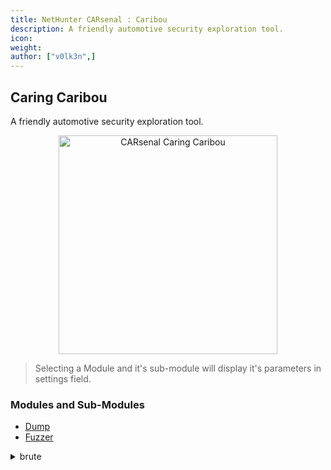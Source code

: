 ```yaml
---
title: NetHunter CARsenal : Caribou
description: A friendly automotive security exploration tool.
icon:
weight:
author: ["v0lk3n",]
---
```


## Caring Caribou

A friendly automotive security exploration tool.

<p style="text-align: center"><img src="../assets/caribou.gif" width="350" alt="CARsenal Caring Caribou"></p>

> Selecting a Module and it's sub-module will display it's parameters in settings field.

### Modules and Sub-Modules

- <a href="https://github.com/CaringCaribou/caringcaribou/blob/master/documentation/dump.md" target="_blank">Dump</a>
- <a href="https://github.com/CaringCaribou/caringcaribou/blob/master/documentation/fuzzer.md" target="_blank">Fuzzer</a>
<details>
	<summary>brute</summary>
	    
```bash
usage: caringcaribou fuzzer brute [-h] [-file FILE] [-responses] [-index I] [-delay D] arb_id data  
  
positional arguments:  
 arb_id          arbitration ID  
 data            hex data where dots mark indices to bruteforce, e.g. 123.AB..  
  
options:  
 -h, --help      show this help message and exit  
 -file, -f FILE  log file for cansend directives  
 -responses, -r  print responses to stdout  
 -index, -i I    start index (for resuming previous session)  
 -delay D        delay between messages
``
</details>```

    <details>
	    <summary>identify</summary>
			  ```bash
			  usage: caringcaribou fuzzer identify [-h] [-responses] [-delay D] filename  
  
			  positional arguments:  
			   filename          input directive file to replay  
  
			 options:  
			  -h, --help        show this help message and exit  
			  -responses, -res  print responses to stdout  
			  -delay D          delay between messages
			  ```
	</details>	
    <details>
	    <summary>mutate</summary>
			 ```bash
			 usage: caringcaribou fuzzer mutate [-h] [-responses] [-file FILE] [-seed S] [-index I] [-delay D] arb_id data  
  
			 positional arguments:  
			  arb_id          hex arbitration ID where dots mark indices to mutate, e.g. 7f..  
			  data            hex data where dots mark indices to mutate, e.g. 123.AB..  
  
			 options:  
			  -h, --help      show this help message and exit  
			  -responses, -r  print responses to stdout  
			  -file, -f FILE  log file for cansend directives  
			  -seed, -s S     set random seed  
			  -index, -i I    start index (for resuming previous session)  
			  -delay D        delay between messages
			  ```
	</details>
    <details>
	    <summary>random</summary>
			```bash
			 usage: caringcaribou fuzzer random [-h] [-id ID] [-data DATA] [-file FILE] [-min MIN] [-max MAX] [-index I]  [-seed S] [-delay D]  
  
			 options:  
			  -h, --help      show this help message and exit  
			  -id ID          set static arbitration ID  
			  -data, -d DATA  set static data  
			  -file, -f FILE  log file for cansend directives  
			  -min MIN        minimum data length  
			  -max MAX        maximum data length  
			  -index, -i I    start index (for resuming previous session)  
			  -seed, -s S     set random seed  
			  -delay D        delay between messages
			 ```
	</details>		
    <details>
	    <summary>replay</summary>
			  ```bash
			  usage: caringcaribou fuzzer replay [-h] [-requests] [-responses] [-delay D] filename  
  
			 positional arguments:  
			  filename          input directive file to replay  
  
			 options:  
			  -h, --help        show this help message and exit  
			  -requests, -req   print requests to stdout  
			  -responses, -res  print responses to stdout  
			  -delay D          delay between messages
			  ```
	</details>					
- <a href="https://github.com/CaringCaribou/caringcaribou/blob/master/documentation/listener.md" target="_blank">Listener</a>
<details>
	   <summary>module_template</summary>
		  ```bash
		 usage: caringcaribou module_template [-h] [-id ID]  
  
		 Descriptive message for the template module  
  
		 options:  
		  -h, --help  show this help message and exit  
		  -id ID      arbitration ID to use  
  
		 Example usage:  
		  caringcaribou module_template  
		  caringcaribou module_template -id 123  
		  caringcaribou module_template -id 0x1FF
		  ```
</details>	
- <a href="https://github.com/CaringCaribou/caringcaribou/blob/master/documentation/send.md" target="_blank">Send</a>
    <details>
	    <summary>file</summary>
			  ```bash		    
			 usage: caringcaribou send file [-h] [--delay D] [--loop] filename  
  
			 positional arguments:  
			  filename       path to file  
  
			 options:  
			  -h, --help     show this help message and exit  
			  --delay, -d D  delay between messages in seconds (overrides timestamps in file)  
			  --loop, -l     loop message sequence (re-send over and over)
			  ```
	</details>
    <details>
	    <summary>message</summary>
			  ```bash  
			 usage: caringcaribou send message [-h] [--delay D] [--loop] [--pad] msg [msg ...]  
  
			 positional arguments:  
			  msg            message on format ARB_ID#DATA where ARB_ID is interpreted as hex if it starts with 0x and decimal otherwise. DATA consists of 1-8 bytes written in hex and separated by dots.  
  
			 options:  
			  -h, --help     show this help message and exit  
			  --delay, -d D  delay between messages in seconds  
			  --loop, -l     loop message sequence (re-send over and over)  
			  --pad, -p      automatically pad messages to 8 bytes length
			  ```
	</details>	 		 
- <a href="https://github.com/CaringCaribou/caringcaribou/blob/master/documentation/uds.md" target="_blank">UDS</a>
    <details>
	    <summary>discovery</summary>
			  ```bash  
			  usage: caringcaribou uds discovery [-h] [-min MIN] [-max MAX] [-b B [B ...]] [-ab N] [-sv] [-d D]  
  
			 options:  
			  -h, --help            show this help message and exit  
			  -min MIN              min arbitration ID to send request for  
			  -max MAX              max arbitration ID to send request for  
			  -b, --blacklist B [B ...] arbitration IDs to blacklist responses from  
			  -ab, --autoblacklist N listen for false positives for N seconds and blacklist matching arbitration IDs before running discovery  
			  -sv, --skipverify     skip verification step (reduces result accuracy)  
			  -d, --delay D         D seconds delay between messages (default: 0.01)
			  ```
	</details>
    <details>
	    <summary>services</summary>
			  ```bash  
			  usage: caringcaribou uds services [-h] [-t T] src dst  
  
			 positional arguments:  
			  src              arbitration ID to transmit to  
			  dst              arbitration ID to listen to  
  
			 options:  
			  -h, --help       show this help message and exit  
			  -t, --timeout T  wait T seconds for response before timeout (default: 0.2)
			  ```
	</details>
    <details>
	    <summary>subservices</summary>
			  ```bash  
			  usage: caringcaribou uds subservices [-h] [-t T] dtype stype src dst  
  
			 positional arguments:  
			  dtype            Diagnostic Session Control Subsession Byte  
			  stype            Service ID  
			  src              arbitration ID to transmit to  
			  dst              arbitration ID to listen to  
  
			 options:  
			  -h, --help       show this help message and exit  
			  -t, --timeout T  wait T seconds for response before timeout (default: 0.02)
			  ```
	</details>
    <details>
	    <summary>ecu_reset</summary>
			  ```bash  			    
			 usage: caringcaribou uds ecu_reset [-h] [-t T] type src dst  
  
			 positional arguments:  
			  type             Reset type: 1=hard, 2=key off/on, 3=soft, 4=enable rapid power shutdown, 5=disable rapid power shutdown  
			  src              arbitration ID to transmit to  
			  dst              arbitration ID to listen to  
  
			 options:  
			  -h, --help       show this help message and exit  
			  -t, --timeout T  wait T seconds for response before timeout
			  ```
	</details>
    <details>
	    <summary>testerpresent</summary>
			  ```bash  			    
			 usage: caringcaribou uds testerpresent [-h] [-d D] [-dur S] [-spr] src  
  
			 positional arguments:  
			  src                 arbitration ID to transmit to  
  
			 options:  
			  -h, --help          show this help message and exit  
			  -d, --delay D       send TesterPresent every D seconds (default: 0.5)  
			  -dur, --duration S  automatically stop after S seconds  
			  -spr                suppress positive response
			  ```
	</details>
    <details>
	    <summary>security_seed</summary>
			  ```bash  
			  usage: caringcaribou uds security_seed [-h] [-r RTYPE] [-d D] [-n NUM] stype level src dst  
  
			 positional arguments:  
			  stype              Session Type: 1=defaultSession 2=programmingSession 3=extendedSession 4=safetySession [0x40-0x5F]=OEM [0x60-0x7E]=Supplier [0x0, 0x5-0x3F, 0x7F]=ISOSAEReserved  
			  level              Security level: [0x1-0x41 (odd only)]=OEM 0x5F=EOLPyrotechnics [0x61-0x7E]=Supplier [0x0, 0x43-0x5E, 0x7F]=ISOSAEReserved  
			  src                arbitration ID to transmit to  
			  dst                arbitration ID to listen to  
  
			 options:  
			  -h, --help         show this help message and exit  
			  -r, --reset RTYPE  Enable reset between security seed requests. Valid RTYPE integers are: 1=hardReset, 2=key off/on, 3=softReset, 4=enable rapid power shutdown, 5=disable rapid power shutdown. (default: None)  
			  -d, --delay D      Wait D seconds between reset and security seed request. You'll likely need to increase this when using RTYPE: 1=hardReset. Does nothing if RTYPE is None. (default: 0.01)  
			  -n, --num NUM      Specify a positive number of security seeds to capture before terminating. A '0' is interpreted as infinity. (default: 0)
			  ```
	</details>
    <details>
	    <summary>dump_dids</summary>
			  ```bash  		    
			 usage: caringcaribou uds dump_dids [-h] [-t T] [--min_did MIN_DID] [--max_did MAX_DID] src dst  
  
			 positional arguments:  
			  src                arbitration ID to transmit to  
			  dst                arbitration ID to listen to  
  
			 options:  
			  -h, --help         show this help message and exit  
			  -t, --timeout T    wait T seconds for response before timeout  
			  --min_did MIN_DID  minimum device identifier (DID) to read (default: 0x0000) 
			  --max_did MAX_DID  maximum device identifier (DID) to read (default: 0xFFFF)
			  ```
	</details>
    <details>
	    <summary>read_mem</summary>
			  ```bash  
			  usage: caringcaribou uds read_mem [-h] [-t T] [--start_addr START_ADDR] [--mem_length MEM_LENGTH] [--mem_size MEM_SIZE] [--address_byte_size ADDRESS_BYTE_SIZE] [--memory_length_byte_size MEMORY_LENGTH_BYTE_SIZE] [--outfile OUTFILE] src dst  
  
			 positional arguments:  
			  src                   arbitration ID to transmit to  
			  dst                   arbitration ID to listen to  
  
			 options:  
			  -h, --help            show this help message and exit  
			  -t, --timeout T       wait T seconds for response before timeout  
			  --start_addr START_ADDR starting address (default: 0)  
			  --mem_length MEM_LENGTH number of bytes to read (default: 256)  
			  --mem_size MEM_SIZE   numbers of bytes to return per request (default: 16)  
			  --address_byte_size ADDRESS_BYTE_SIZE numbers of bytes of the address (default: 4)  
			  --memory_length_byte_size MEMORY_LENGTH_BYTE_SIZE numbers of bytes of the memory length parameter (default: 2)  
			  --outfile OUTFILE     filename to write output to
			  ```
	</details>
    <details>
	    <summary>auto</summary>
			  ```bash  
			  usage: caringcaribou uds auto [-h] [-min MIN] [-max MAX] [-b B [B ...]] [-ab N] [-sv] [-d D] [-t T] [--min_did MIN_DID] [--max_did MAX_DID]  
  
			 options:  
			  -h, --help            show this help message and exit  
			  -min MIN              min arbitration ID to send request for  
			  -max MAX              max arbitration ID to send request for  
			  -b, --blacklist B [B ...] arbitration IDs to blacklist responses from  
			  -ab, --autoblacklist N listen for false positives for N seconds and blacklist matching arbitration IDs before running discovery  
			  -sv, --skipverify     skip verification step (reduces result accuracy)  
			  -d, --delay D         D seconds delay between messages (default: 0.01)  
			  -t, --timeout T       wait T seconds for response before timeout (default: 0.2)  
			  --min_did MIN_DID     minimum device identifier (DID) to read (default: 0x0000)  
			  --max_did MAX_DID     maximum device identifier (DID) to read (default: 0xFFFF)
			  ```
	</details>
- <a href="https://github.com/CaringCaribou/caringcaribou/blob/master/documentation/uds_fuzz.md" target="_blank">UDS_Fuzz</a>
    <details>
	    <summary>delay_fuzzer</summary>
			  ```bash  
			  usage: caringcaribou uds_fuzz delay_fuzzer [-h] [-r RTYPE] [-d D] stype target src dst  
  
			 positional arguments:  
			  stype              Describe the session sequence followed by the target ECU.e.g. if the following sequence is needed in order to request a seed: Request 1 - 1003 (Diagnostic Session Control), Request 2 - 1102 (ECUReset), Request 3 - 1005 (Diagnostic Session Control), Request 4 - 2705 (Security Access Seed Request). The option should be: 1003110210052705  
			  target             Seed that is targeted for the delay attack. e.g. 41414141414141  
			  src                arbitration ID to transmit to  
			  dst                arbitration ID to listen to  
  
			 options:  
			  -h, --help         show this help message and exit  
			  -r, --reset RTYPE  Enable reset between security seed requests. Valid RTYPE integers are: 1=hardReset, 2=key off/on, 3=softReset, 4=enable rapid power shutdown, 5=disable rapid power shutdown. This attack is based on hard ECUReset (1) as it targets seed randomness based on the system clock. (default: hardReset)  
			  -d, --delay D      Wait D seconds between the different iterations of security seed request. You'll likely need to increase this when using RTYPE: 1=hardReset. (default: 0.011)
			  ```
	</details>
    <details>
	    <summary>seed_randomness_fuzzer</summary>
			  ```bash  
			  usage: caringcaribou uds_fuzz seed_randomness_fuzzer [-h] [-t ITERATIONS] [-r RTYPE] [-id RTYPE] [-m RMETHOD] [-d D] stype src dst  
  
			 positional arguments:  
			  stype                 Describe the session sequence followed by the target ECU.e.g. if the following sequence is needed in order to request a seed: Request 1 - 1003 (Diagnostic Session Control), Request 2 - 1102 (ECUReset), Request 3 - 1005 (Diagnostic Session Control), Request 4 - 2705 (Security Access Seed Request). The option should be: 1003110210052705  
			  src                   arbitration ID to transmit to  
			  dst                   arbitration ID to listen to  
  
			 options:  
			  -h, --help            show this help message and exit  
			  -t, --iter ITERATIONS Number of iterations of seed requests. It is highly suggested to perform >=1000 for accurate results. (default: 1000)  
			  -r, --reset RTYPE     Enable reset between security seed requests. Valid RTYPE integers are: 1=hardReset, 2=key off/on, 3=softReset, 4=enable rapid power shutdown, 5=disable rapid power shutdown. This attack is based on hard ECUReset (1) as it targets seed randomness based on the system clock. (default: hardReset)  
			  -id, --inter_delay RTYPE Intermediate delay between messages:(default: 0.1)  
			  -m, --reset_method RMETHOD The method that the ECUReset will happen: 1=before each seed request 0=once before the seed requests start (default: 1) *This method works better with option 1.*  
			  -d, --delay D         Wait D seconds between reset and security seed request. You'll likely need to increase this when using RTYPE: 1=hardReset. Does nothing if RTYPE is None. (default: 3.901)
			  ```
	</details>
- <a href="https://github.com/CaringCaribou/caringcaribou/blob/master/documentation/xcp.md" target="_blank">XCP</a>
    <details>
	    <summary>discovery</summary>
			  ```bash  
			  usage: caringcaribou xcp discovery [-h] [-min MIN] [-max MAX] [-blacklist B [B ...]] [-autoblacklist N]  
  
			 options:  
			  -h, --help            show this help message and exit  
			  -min MIN  
			  -max MAX  
			  -blacklist B [B ...]  arbitration IDs to ignore  
			  -autoblacklist N      scan for interfering signals for N seconds and blacklist matching arbitration IDs
			  ```
	</details>
    <details>
	    <summary>info</summary>
			  ```bash  
			  usage: caringcaribou xcp info [-h] src dst  
  
			 positional arguments:  
			  src         arbitration ID to transmit from  
			  dst         arbitration ID to listen to  
  
			 options:  
			  -h, --help  show this help message and exit
			  ```
	</details>
    <details>
	    <summary>commands</summary>
			  ```bash  
			  usage: caringcaribou xcp commands [-h] src dst  
  
			 positional arguments:  
			  src         arbitration ID to transmit from  
			  dst         arbitration ID to listen to  
  
			 options:  
			  -h, --help  show this help message and exit
			  ```
	</details>
    <details>
	    <summary>dump</summary>
			  ```bash  
			  usage: caringcaribou xcp dump [-h] [-f F] src dst start length  
  
			 positional arguments:  
			  src          arbitration ID to transmit from  
			  dst          arbitration ID to listen to  
			  start        start address  
			  length       dump length  
  
			 options:  
			  -h, --help   show this help message and exit  
			  -f, -file F  output file
			  ```
	</details>			
